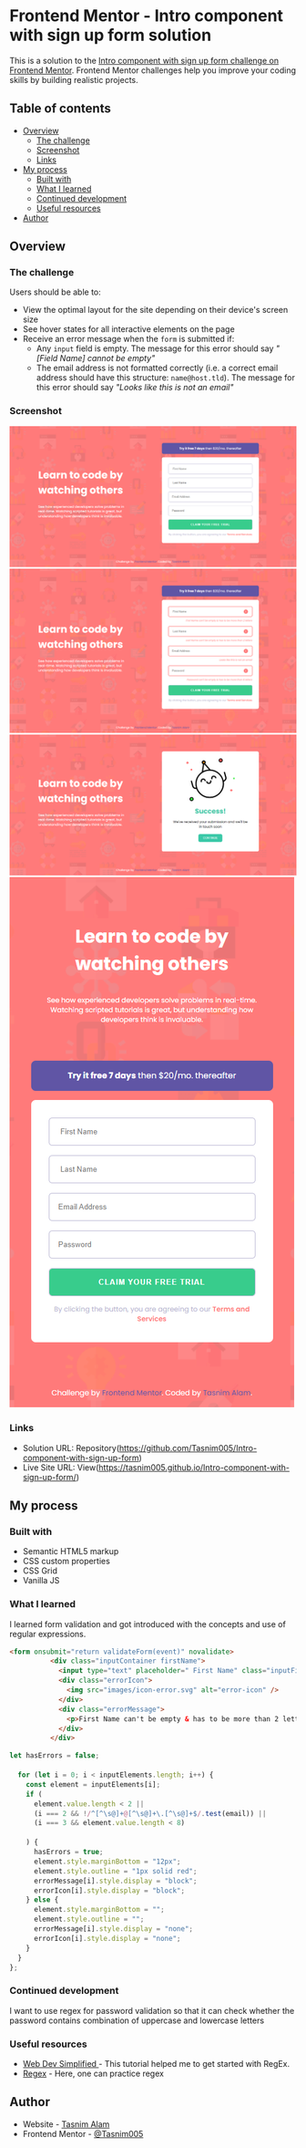 # Frontend Mentor - Intro component with sign up form solution

This is a solution to the [Intro component with sign up form challenge on Frontend Mentor](https://www.frontendmentor.io/challenges/intro-component-with-signup-form-5cf91bd49edda32581d28fd1). Frontend Mentor challenges help you improve your coding skills by building realistic projects.

## Table of contents

- [Overview](#overview)
  - [The challenge](#the-challenge)
  - [Screenshot](#screenshot)
  - [Links](#links)
- [My process](#my-process)
  - [Built with](#built-with)
  - [What I learned](#what-i-learned)
  - [Continued development](#continued-development)
  - [Useful resources](#useful-resources)
- [Author](#author)

## Overview

### The challenge

Users should be able to:

- View the optimal layout for the site depending on their device's screen size
- See hover states for all interactive elements on the page
- Receive an error message when the `form` is submitted if:
  - Any `input` field is empty. The message for this error should say _"[Field Name] cannot be empty"_
  - The email address is not formatted correctly (i.e. a correct email address should have this structure: `name@host.tld`). The message for this error should say _"Looks like this is not an email"_

### Screenshot

![Desktop](images/preview.png)
![Active-state](images/activeState.png)
![Success-state](images/success.png)
![Mobile](images/preview-mobile.png)

### Links

- Solution URL: Repository(https://github.com/Tasnim005/Intro-component-with-sign-up-form)
- Live Site URL: View(https://tasnim005.github.io/Intro-component-with-sign-up-form/)

## My process

### Built with

- Semantic HTML5 markup
- CSS custom properties
- CSS Grid
- Vanilla JS

### What I learned

I learned form validation and got introduced with the concepts and use of regular expressions.

```html
<form onsubmit="return validateForm(event)" novalidate>
          <div class="inputContainer firstName">
            <input type="text" placeholder=" First Name" class="inputField"/>
            <div class="errorIcon">
              <img src="images/icon-error.svg" alt="error-icon" />
            </div>
            <div class="errorMessage">
              <p>First Name can't be empty & has to be more than 2 letters</p>
            </div>
          </div>
```

```js
let hasErrors = false;

  for (let i = 0; i < inputElements.length; i++) {
    const element = inputElements[i];
    if (
      element.value.length < 2 ||
      (i === 2 && !/^[^\s@]+@[^\s@]+\.[^\s@]+$/.test(email)) ||
      (i === 3 && element.value.length < 8)
  
    ) {
      hasErrors = true;
      element.style.marginBottom = "12px";
      element.style.outline = "1px solid red";
      errorMessage[i].style.display = "block";
      errorIcon[i].style.display = "block";
    } else {
      element.style.marginBottom = "";
      element.style.outline = "";
      errorMessage[i].style.display = "none";
      errorIcon[i].style.display = "none";
    }
  }
};
```

### Continued development

I want to use regex for password validation so that it can check whether the password contains combination of uppercase and lowercase letters

### Useful resources

- [Web Dev Simplified ](https://www.youtube.com/watch?v=rhzKDrUiJVk&list=PLs0jC4DgSiPswGBozHflgzflAbqNUWKW-&index=61) - This tutorial helped me to get started with RegEx.
- [Regex](https://regexr.com/) - Here, one can practice regex

## Author
- Website - [Tasnim Alam](https://github.com/Tasnim005)
- Frontend Mentor - [@Tasnim005](https://www.frontendmentor.io/profile/Tasnim005)
